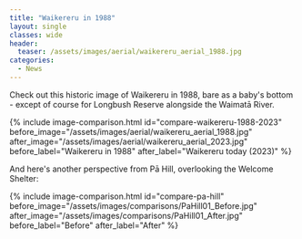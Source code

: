 ```yaml
---
title: "Waikereru in 1988"
layout: single
classes: wide
header:
  teaser: /assets/images/aerial/waikereru_aerial_1988.jpg
categories:
  - News
---
```


Check out this historic image of Waikereru in 1988, bare as a baby's bottom - except of course for Longbush Reserve alongside the Waimatā River.

{% include image-comparison.html 
    id="compare-waikereru-1988-2023"
    before_image="/assets/images/aerial/waikereru_aerial_1988.jpg"
    after_image="/assets/images/aerial/waikereru_aerial_2023.jpg"
    before_label="Waikereru in 1988"
    after_label="Waikereru today (2023)"
%}

And here's another perspective from Pā Hill, overlooking the Welcome Shelter:


{% include image-comparison.html 
    id="compare-pa-hill"
    before_image="/assets/images/comparisons/PaHill01_Before.jpg"
    after_image="/assets/images/comparisons/PaHill01_After.jpg"
    before_label="Before"
    after_label="After"
%}